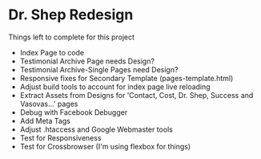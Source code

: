 # Dr. Shep Redesign

Things left to complete for this project

 - Index Page to code
 - Testimonial Archive Page needs Design?
 - Testimonial Archive-Single Pages need Design?
 - Responsive fixes for Secondary Template (pages-template.html)
 - Adjust build tools to account for index page live reloading
 - Extract Assets from Designs for 'Contact, Cost, Dr. Shep, Success and Vasovas...' pages
 - Debug with Facebook Debugger
 - Add Meta Tags
 - Adjust .htaccess and Google Webmaster tools
 - Test for Responsiveness 
 - Test for Crossbrowser (I'm using flexbox for things)

